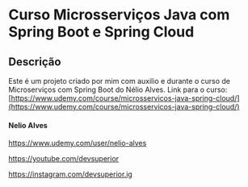 # Curso Microsserviços Java com Spring Boot e Spring Cloud
## Descrição
Este é um projeto criado por mim com auxilio e durante o curso de Microserviços com Spring Boot do Nélio Alves. 
Link para o curso: [https://www.udemy.com/course/microsservicos-java-spring-cloud/](https://www.udemy.com/course/microsservicos-java-spring-cloud/)

#### Nelio Alves 
https://www.udemy.com/user/nelio-alves

https://youtube.com/devsuperior

https://instagram.com/devsuperior.ig

